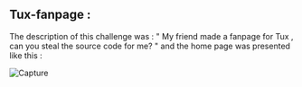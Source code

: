 ## Tux-fanpage :

The description of this challenge was : " My friend made a fanpage for Tux , can you steal the source code for me? " and the home page was presented like this :

![Capture](https://user-images.githubusercontent.com/59454895/85960368-567c0e80-b9a3-11ea-9c0e-7f4cf8068294.PNG)

